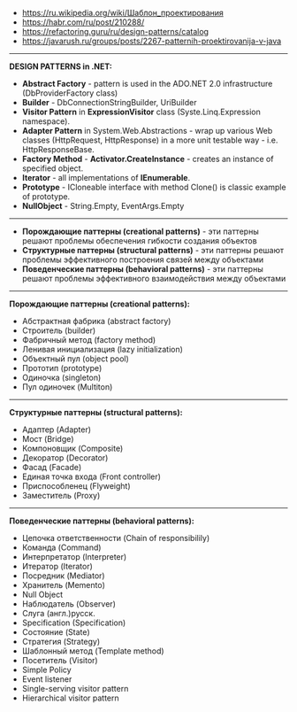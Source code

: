 - https://ru.wikipedia.org/wiki/Шаблон_проектирования
- https://habr.com/ru/post/210288/
- https://refactoring.guru/ru/design-patterns/catalog
- https://javarush.ru/groups/posts/2267-patternih-proektirovanija-v-java
------------
**DESIGN PATTERNS in .NET:**

- **Abstract Factory** - pattern is used in the ADO.NET 2.0 infrastructure (DbProviderFactory class)
- **Builder** - DbConnectionStringBuilder, UriBuilder
- **Visitor Pattern** in **ExpressionVisitor** class (Syste.Linq.Expression namespace).
- **Adapter Pattern** in System.Web.Abstractions - wrap up various Web classes (HttpRequest, HttpResponse) in a more unit testable way - i.e. HttpResponseBase.
- **Factory Method** - **Activator.CreateInstance** - creates an instance of specified object.
- **Iterator** - all implementations of **IEnumerable**.
- **Prototype** - ICloneable interface with method Clone() is classic example of prototype.
- **NullObject** - String.Empty, EventArgs.Empty

------------
- **Порождающие паттерны (creational patterns)** - эти паттерны решают проблемы обеспечения гибкости создания объектов
- **Структурные паттерны (structural patterns)** - эти паттерны решают проблемы эффективного построения связей между объектами
- **Поведенческие паттерны (behavioral patterns)** - эти паттерны решают проблемы эффективного взаимодействия между объектами
------------
**Порождающие паттерны (creational patterns):**

- Абстрактная фабрика (abstract factory)
- Строитель (builder)
- Фабричный метод (factory method)
- Ленивая инициализация (lazy initialization)
- Объектный пул (object pool)
- Прототип (prototype)
- Одиночка (singleton)
- Пул одиночек (Multiton)
------------
**Структурные паттерны (structural patterns):**

- Адаптер (Adapter)
- Мост (Bridge)
- Компоновщик (Composite)
- Декоратор (Decorator)
- Фасад (Facade)
- Единая точка входа (Front controller)
- Приспособленец (Flyweight)
- Заместитель (Proxy)
------------
**Поведенческие паттерны (behavioral patterns):**

- Цепочка ответственности (Chain of responsibilily)
- Команда (Command)
- Интерпретатор (Interpreter)
- Итератор (Iterator)
- Посредник (Mediator)
- Хранитель (Memento)
- Null Object
- Наблюдатель (Observer)
- Слуга (англ.)русск.
- Specification (Specification)
- Состояние (State)
- Стратегия (Strategy)
- Шаблонный метод (Template method)
- Посетитель (Visitor)
- Simple Policy
- Event listener
- Single-serving visitor pattern
- Hierarchical visitor pattern 
